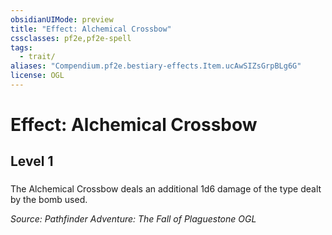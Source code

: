 ```yaml
---
obsidianUIMode: preview
title: "Effect: Alchemical Crossbow"
cssclasses: pf2e,pf2e-spell
tags:
  - trait/
aliases: "Compendium.pf2e.bestiary-effects.Item.ucAwSIZsGrpBLg6G"
license: OGL
---
```

# Effect: Alchemical Crossbow
## Level 1
### 






The Alchemical Crossbow deals an additional 1d6 damage of the type dealt by the bomb used.

*Source: Pathfinder Adventure: The Fall of Plaguestone*
*OGL*